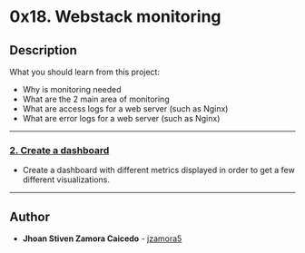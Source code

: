 # 0x18. Webstack monitoring

## Description
What you should learn from this project:

* Why is monitoring needed
* What are the 2 main area of monitoring
* What are access logs for a web server (such as Nginx)
* What are error logs for a web server (such as Nginx)

---

### [2. Create a dashboard](./2-setup_datadog)
* Create a dashboard with different metrics displayed in order to get a few different visualizations.  

---

## Author
* **Jhoan Stiven Zamora Caicedo** - [jzamora5](https://github.com/jzamora5)